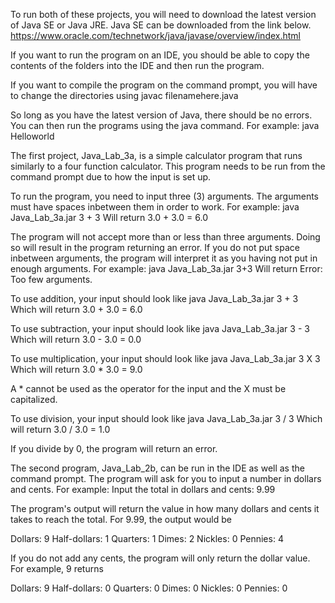 To run both of these projects, you will need to download the latest version of Java SE or Java JRE. Java SE can be downloaded from the link below.
https://www.oracle.com/technetwork/java/javase/overview/index.html

If you want to run the program on an IDE, you should be able to copy the contents of the folders into the IDE and then run the program.

If you want to compile the program on the command prompt, you will have to change the directories using
    javac filenamehere.java
   
So long as you have the latest version of Java, there should be no errors. You can then run the programs using the java command. For example:
  java Helloworld
  
  
The first project, Java_Lab_3a, is a simple calculator program that runs similarly to a four function calculator. This program needs to be run from the command prompt due to how the input is set up.

To run the program, you need to input three (3) arguments. The arguments must have spaces inbetween them in order to work. For example:
  java Java_Lab_3a.jar 3 + 3
Will return
  3.0 + 3.0 = 6.0
  
The program will not accept more than or less than three arguments. Doing so will result in the program returning an error. If you do not put space inbetween arguments, the program will interpret it as you having not put in enough arguments. For example:
  java Java_Lab_3a.jar 3+3
Will return
  Error: Too few arguments.
  
To use addition, your input should look like
  java Java_Lab_3a.jar 3 + 3
Which will return
  3.0 + 3.0 = 6.0
  
To use subtraction, your input should look like
  java Java_Lab_3a.jar 3 - 3
Which will return
  3.0 - 3.0 = 0.0
  
To use multiplication, your input should look like
  java Java_Lab_3a.jar 3 X 3
Which will return
  3.0 * 3.0 = 9.0
  
A * cannot be used as the operator for the input and the X must be capitalized.

To use division, your input should look like
  java Java_Lab_3a.jar 3 / 3
Which will return
  3.0 / 3.0 = 1.0
  
If you divide by 0, the program will return an error.


The second program, Java_Lab_2b, can be run in the IDE as well as the command prompt. The program will ask for you to input a number in dollars and cents. For example:
  Input the total in dollars and cents: 
  9.99
  
The program's output will return the value in how many dollars and cents it takes to reach the total. For 9.99, the output would be

  Dollars: 9
  Half-dollars: 1
  Quarters: 1
  Dimes: 2
  Nickles: 0
  Pennies: 4
  
If you do not add any cents, the program will only return the dollar value. For example, 9 returns

  Dollars: 9
  Half-dollars: 0
  Quarters: 0
  Dimes: 0
  Nickles: 0
  Pennies: 0
